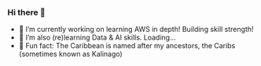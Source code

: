 ### Hi there 👋

- 📖 I’m currently working on learning AWS in depth! Building skill strength!
- 🌱 I’m also (re)learning Data & AI skills.
  Loading...
- 🌴 Fun fact: The Caribbean is named after my ancestors, the Caribs (sometimes known as Kalinago) 

<!--
**bailey-j/bailey-j** is a ✨ _special_ ✨ repository because its `README.md` (this file) appears on your GitHub profile.

Here are some ideas to get you started:

- 🔭 I’m currently working on ...
- 🌱 I’m currently learning ...
- 👯 I’m looking to collaborate on ...
- 🤔 I’m looking for help with ...
- 💬 Ask me about ...
- 📫 How to reach me: ...
- 😄 Pronouns: ...
- ⚡ Fun fact: ...
-->
